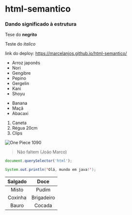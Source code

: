 # html-semantico
### Dando significado à estrutura
Tese do **negrito**

Teste do *italico*

link do deploy:
<https://marcelanjos.github.io/html-semantico/>

* Arroz japonês
* Nori
* Gengibre
* Pepino
* Gergelin
* Kani
* Shoyu

- Banana
- Maçã
- Abacaxi

1. Caneta
2. Régua 20cm
3. Clips


![One Piece 1090](https://dailyresearchplot.com/wp-content/uploads/2023/08/1-488.jpg)

> Não faltem (João Marco)

```js
document.querySelector('html');
```

```java
System.out.println('Olá, mundo em java!');
```

Salgado | Doce
:--:|:--:
Misto | Pudim
Coxinha | Brigadeiro
Bauro | Cocada
